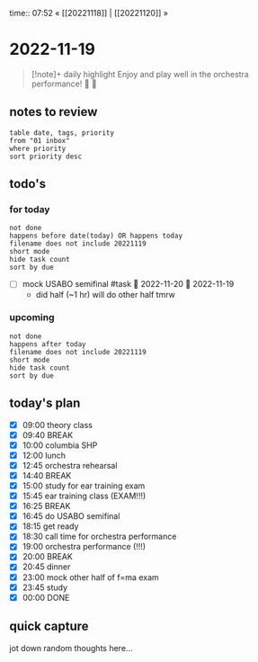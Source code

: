 time:: 07:52
« [[20221118]] | [[20221120]] »

# 2022-11-19

>[!note]+ daily highlight
>Enjoy and play well in the orchestra performance! 🎻 🎵

## notes to review
```dataview
table date, tags, priority
from "01 inbox"
where priority
sort priority desc
```
## todo's
### for today
```tasks
not done
happens before date(today) OR happens today
filename does not include 20221119
short mode
hide task count
sort by due
```
- [ ] mock USABO semifinal #task 📅 2022-11-20 🛫 2022-11-19 
	- did half (~1 hr) will do other half tmrw
### upcoming
```tasks
not done
happens after today
filename does not include 20221119
short mode
hide task count
sort by due
```
## today's plan
- [x] 09:00 theory class
- [x] 09:40 BREAK
- [x] 10:00 columbia SHP
- [x] 12:00 lunch
- [x] 12:45 orchestra rehearsal
- [x] 14:40 BREAK
- [x] 15:00 study for ear training exam
- [x] 15:45 ear training class (EXAM!!!)
- [x] 16:25 BREAK
- [x] 16:45 do USABO semifinal
- [x] 18:15 get ready
- [x] 18:30 call time for orchestra performance
- [x] 19:00 orchestra performance (!!!)
- [x] 20:00 BREAK
- [x] 20:45 dinner
- [x] 23:00 mock other half of f=ma exam
- [x] 23:45 study
- [x] 00:00 DONE

## quick capture
jot down random thoughts here...